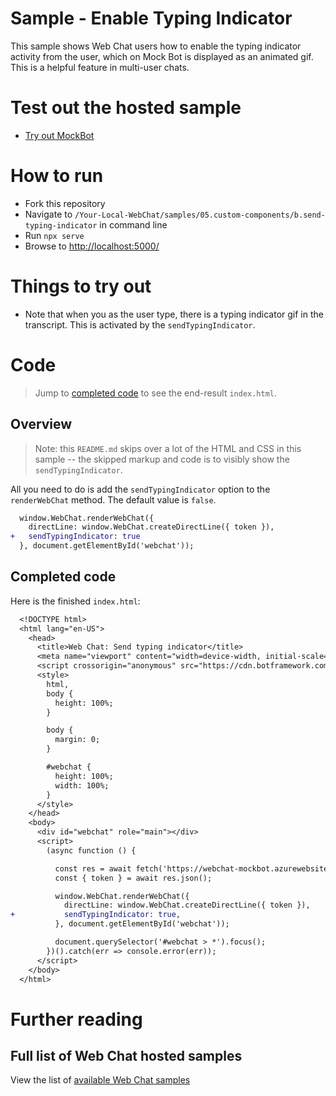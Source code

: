 # Sample - Enable Typing Indicator

This sample shows Web Chat users how to enable the typing indicator activity from the user, which on Mock Bot is displayed as an animated gif. This is a helpful feature in multi-user chats.

# Test out the hosted sample

-  [Try out MockBot](https://microsoft.github.io/BotFramework-WebChat/05.custom-components/b.send-typing-indicator)

# How to run

-  Fork this repository
-  Navigate to `/Your-Local-WebChat/samples/05.custom-components/b.send-typing-indicator` in command line
-  Run `npx serve`
-  Browse to [http://localhost:5000/](http://localhost:5000/)

# Things to try out

-  Note that when you as the user type, there is a typing indicator gif in the transcript. This is activated by the `sendTypingIndicator`.

# Code

> Jump to [completed code](#completed-code) to see the end-result `index.html`.

## Overview

> Note: this `README.md` skips over a lot of the HTML and CSS in this sample -- the skipped markup and code is to visibly show the `sendTypingIndicator`.

All you need to do is add the `sendTypingIndicator` option to the `renderWebChat` method. The default value is `false`.

```diff
  window.WebChat.renderWebChat({
    directLine: window.WebChat.createDirectLine({ token }),
+   sendTypingIndicator: true
  }, document.getElementById('webchat'));
```

## Completed code

Here is the finished `index.html`:

```diff
  <!DOCTYPE html>
  <html lang="en-US">
    <head>
      <title>Web Chat: Send typing indicator</title>
      <meta name="viewport" content="width=device-width, initial-scale=1.0" />
      <script crossorigin="anonymous" src="https://cdn.botframework.com/botframework-webchat/latest/webchat.js"></script>
      <style>
        html,
        body {
          height: 100%;
        }

        body {
          margin: 0;
        }

        #webchat {
          height: 100%;
          width: 100%;
        }
      </style>
    </head>
    <body>
      <div id="webchat" role="main"></div>
      <script>
        (async function () {

          const res = await fetch('https://webchat-mockbot.azurewebsites.net/directline/token', { method: 'POST' });
          const { token } = await res.json();

          window.WebChat.renderWebChat({
            directLine: window.WebChat.createDirectLine({ token }),
+           sendTypingIndicator: true,
          }, document.getElementById('webchat'));

          document.querySelector('#webchat > *').focus();
        })().catch(err => console.error(err));
      </script>
    </body>
  </html>
```

# Further reading

## Full list of Web Chat hosted samples

View the list of [available Web Chat samples](https://github.com/microsoft/BotFramework-WebChat/tree/master/samples)
